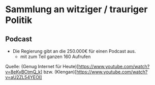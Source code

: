 # Sammlung an witziger / trauriger Politik


## Podcast
- Die Regierung gibt an die 250.000€ für einen Podcast aus.
    - mit zum Teil ganzen 160 Aufrufen

Quelle: (Genug Internet für Heute)[https://www.youtube.com/watch?v=8eKyBCtmQ_k] bzw. (Klengan)[https://www.youtube.com/watch?v=aU2ZL54YEOI]